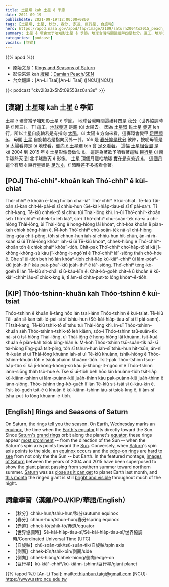 ```yaml
---
title: 土星環 kah 土星 ê 季節
date: 2021-09-19
publishdate: 2021-09-19T12:00:00+0800
tags: [土星環, 土星, 秋分, 春分, 赤道, 巨行星, 自旋軸]
hero: https://apod.nasa.gov/apod/fap/image/2109/saturn2004to2015_peach_960.jpg
summary: 土星 ê 環會當予咱知影土星 ê 季節。地球台灣時間這禮拜四是秋分。這工，地球赤道是趨 tùi 太陽去。
categories: [podcast]
vocals: [阿錕]
---
```


{{% apod %}}

- 原始文章：[Rings and Seasons of Saturn](https://apod.nasa.gov/apod/ap210919.html)
- 影像來源 kah [版權][copyright]：[Damian Peach](https://www.damianpeach.com/)/[SEN](https://sen.com/)
- 台文翻譯：[An-Li Tsai][An-Li Tsai] ([NCU][NCU])

{{< podcast "ckv2l3a3x5h5t09553sz0sn3s" >}}

## [漢羅] 土星環 kah 土星 ê 季節
土星 ê 環會當予咱知影土星 ê 季節。
地球台灣時間這禮拜四是 [秋分][equinox 1]（世界協調時是 tī 拜三）。
Tī 這工，[地球赤道][Earth's equator] 是趨 tùi 太陽去。
因為 [土星環][Saturn's grand rings] 踅土星 [赤道][equator] leh 行，所以土星自旋軸若是有指向 [太陽][Sun]，ùi 太陽 ê 方向來看，這寡環會變甲 [足明顯 ê][most prominent]。
毋閣 [土星][Saturn 1] 自旋軸若是指向另外一爿，to̍h 是 [春分抑是秋分][equinox 2] 彼陣，按呢毋管是 ùi 太陽看抑是 ùi 地球看，[側向 ê 土星環][edge-on rings] to̍h 會 [足歹看著][hard to see]。
這幅 [土星組合圖][images of Saturn] 是 kā 2004 到 2015 年 ê 土星影像疊做伙 ê。
這是為著欲予咱看著這粒 [巨行星][giant planet] ùi 南半球熱天 到 北半球熱天 ê 影像。
[土星][Saturn 2] 頂個月離咱地球 [實在是有夠近 ê][close as it can get]。
[這個月][this month] 這个有環 ê 巨行星猶是 [足光 ê][bright and visible]，tī 暗時差不多攏看會著。

## [POJ] Thó͘-chhiⁿ-khoân kah Thó͘-chhiⁿ ê kùi-chiat
Thó͘-chhiⁿ ê khoân ē-tàng hō͘ lán chai-iáⁿ Thó͘-chhiⁿ ê kùi-chiat.
Tē-kiû Tâi-oân sî-kan chit-lé-pài-sì sī chhiu-hun (Sè-kài-hia̍p-tiau-sî sī tī pài-saⁿ).
Tī chi̍t-kang, Tē-kiû chhek-tō sī chhu tùi Thài-iông khì.
In-ūi Thó͘-chhiⁿ-khoân se̍h Thó͘-chhiⁿ-chhek-tō leh kiâⁿ, só͘-í Thó͘-chhiⁿ chū-soân-te̍k nā-sī ū chí-hiòng Thài-iông, ùi Thài-iông ê hong-hiòng lâi khòaⁿ, chit-kóa khoân ē piàn-kah chiok bêng-hián ê.
M̄-koh Thó͘-chhiⁿ chū-soân-te̍k nā-sī chí-hiòng lēng-gōa chi̍t-pêng, to̍h sī chhun-hun iah-sī chhiu-hun hit-chūn, án-ni m̄-koán sī ùi Thài-iông khòaⁿ iah-sī ùi Tē-kiû khòaⁿ, chhek-hiòng ê Thó͘-chhiⁿ-khoân to̍h ē chiok pháiⁿ khòaⁿ-tio̍h.
Chit-pak Thó͘-chhiⁿ cho͘-ha̍p-tô͘ sī kā jī-khòng-khòng-sù kàu jī-khòng-it-ngó͘ nî ê Thó͘-chhiⁿ iáⁿ-siōng tha̍h chò-hóe ê.
Che sī ūi-tio̍h beh hō͘ lán khòaⁿ-tio̍h chit-lia̍p kū-kiâⁿ-chhiⁿ ùi lâm-pòaⁿ-kiû joa̍h-thiⁿ kàu pak-pòaⁿ-kiû joa̍h-thiⁿ ê iáⁿ-siōng.
Thó͘-chhiⁿ téng-kò-goe̍h lî lán Tē-kiû si̍t-chāi sī ū-kàu-kīn ê.
Chit-kò-goe̍h chit-ê ū khoân ê kū-kiâⁿ-chhiⁿ iáu-sī chiok-kng ê, tī àm-sî chha-put-to lóng khòaⁿ-ē-tio̍h.

## [KIP] Thóo-tshinn-khuân kah Thóo-tshinn ê kuì-tsiat
Thóo-tshinn ê khuân ē-tàng hōo lán tsai-iánn Thóo-tshinn ê kuì-tsiat.
Tē-kiû Tâi-uân sî-kan tsit-lé-pài-sì sī tshiu-hun (Sè-kài-hia̍p-tiau-sî sī tī pài-sann).
Tī tsi̍t-kang, Tē-kiû tshik-tō sī tshu tuì Thài-iông khì.
In-uī Thóo-tshinn-khuân se̍h Thóo-tshinn-tshik-tō leh kiânn, sóo-í Thóo-tshinn tsū-suân-ti̍k nā-sī ū tsí-hiòng Thài-iông, uì Thài-iông ê hong-hiòng lâi khuànn, tsit-kuá khuân ē piàn-kah tsiok bîng-hián ê.
M̄-koh Thóo-tshinn tsū-suân-ti̍k nā-sī tsí-hiòng līng-guā tsi̍t-pîng, to̍h sī tshun-hun iah-sī tshiu-hun hit-tsūn, án-ni m̄-kuán sī uì Thài-iông khuànn iah-sī uì Tē-kiû khuànn, tshik-hiòng ê Thóo-tshinn-khuân to̍h ē tsiok pháinn khuànn-tio̍h.
Tsit-pak Thóo-tshinn tsoo-ha̍p-tôo sī kā jī-khòng-khòng-sù kàu jī-khòng-it-ngóo nî ê Thóo-tshinn iánn-siōng tha̍h tsò-hué ê.
Tse sī uī-tio̍h beh hōo lán khuànn-tio̍h tsit-lia̍p kū-kiânn-tshinn uì lâm-puànn-kiû jua̍h-thinn kàu pak-puànn-kiû jua̍h-thinn ê iánn-siōng.
Thóo-tshinn tíng-kò-gue̍h lî lán Tē-kiû si̍t-tsāi sī ū-kàu-kīn ê.
Tsit-kò-gue̍h tsit-ê ū khuân ê kū-kiânn-tshinn iáu-sī tsiok-kng ê, tī àm-sî tsha-put-to lóng khuànn-ē-tio̍h.

## [English] Rings and Seasons of Saturn
On Saturn, the rings tell you the season.
On Earth, Wednesday marks an [equinox][equinox 1], the time when the [Earth's equator][Earth's equator] tilts directly toward the Sun.
Since [Saturn's grand rings][Saturn's grand rings] orbit along the planet's [equator][equator], these rings appear [most prominent][most prominent] -- from the direction of the Sun -- when the Saturn's spin axis points toward the [Sun][Sun].
Conversely, when [Saturn][Saturn 1]'s spin axis points to the side, an [equinox][equinox 2] occurs and the [edge-on rings][edge-on rings] are [hard to see][hard to see] from not only the the Sun -- but Earth.
In the featured montage, [images of Saturn][images of Saturn] between the years of 2004 and 2015 have been superposed to show the [giant planet][giant planet] passing from southern summer toward northern summer.
[Saturn][Saturn 2] was as [close as it can get][close as it can get] to planet Earth last month, and [this month][this month] the ringed giant is still [bright and visible][bright and visible] throughout much of the night.

## 詞彙學習（漢羅/POJ/KIP/華語/English）
- 【秋分】chhiu-hun/tshiu-hun/秋分/autumn equinox
- 【春分】chhun-hun/tshun-hun/春分/spring equinox
- 【赤道】chhek-tō/tshik-tō/赤道/equator
- 【世界協調時】Sè-kài-hia̍p-tiau-sî/Sè-kài-hia̍p-tiau-sî/世界協調時/Coordinated Universal Time (UTC)
- 【自旋軸】chū-soân-te̍k/tsū-suân-ti̍k/自旋軸/spin axis
- 【側面】chhek-bīn/tshik-bīn/側面/side
- 【側向】chhek-hiòng/chhek-hiòng/側向/edge-on
- 【巨行星】kū-kiâⁿ-chhiⁿ/kū-kiânn-tshinn/巨行星/giant planet


{{% /apod %}}
[An-Li Tsai]: mailto:thianbun.taigi@gmail.com
[NCU]: https://www.astro.ncu.edu.tw

[copyright]: https://apod.nasa.gov/apod/fap/lib/about_apod.html#srapply

[equinox 1]:https://en.wikipedia.org/wiki/Equinox
[Earth's equator]:https://www.nationalgeographic.org/encyclopedia/equator/
[Saturn's grand rings]:https://solarsystem.nasa.gov/planets/saturn/in-depth/#otp_rings
[equator]:https://en.wikipedia.org/wiki/Equator
[most prominent]:https://apod.nasa.gov/apod/ap140622.html
[Sun]:https://solarsystem.nasa.gov/solar-system/sun/overview/
[Saturn 1]:https://solarsystem.nasa.gov/planets/saturn/in-depth/
[equinox 2]:https://en.wikipedia.org/wiki/Equinox#/media/File:North_season.jpg
[edge-on rings]:https://apod.nasa.gov/apod/ap111012.html
[hard to see]:https://apod.nasa.gov/apod/ap191229.html
[images of Saturn]:http://www.damianpeach.com/saturn.htm
[giant planet]:https://apod.nasa.gov/apod/ap110904.html
[Saturn 2]:https://apod.nasa.gov/apod/ap200419.html
[close as it can get]:https://media.istockphoto.com/photos/cat-close-up-picture-id1063469124?k=20&m=1063469124&s=612x612&w=0&h=IObywQ-wbwizMUjLgjmXJXIAZw2iWLHSJ6N1u4Cbs7s=
[this month]:https://solarsystem.nasa.gov/skywatching/home/
[bright and visible]:https://earthsky.org/astronomy-essentials/visible-planets-tonight-mars-jupiter-venus-saturn-mercury/
